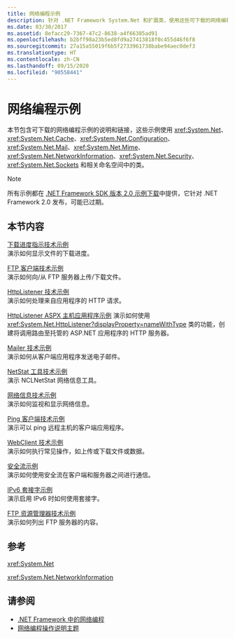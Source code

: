 ```yaml
---
title: 网络编程示例
description: 针对 .NET Framework System.Net 和扩展类，使用这些可下载的网络编程示例。
ms.date: 03/30/2017
ms.assetid: 8efacc29-7367-47c2-8638-a4f66385ad91
ms.openlocfilehash: b2bff98a23b5ed8fd9a27413818f0c455d46f6f8
ms.sourcegitcommit: 27a15a55019f6b5f2733961738babe94aec0def3
ms.translationtype: HT
ms.contentlocale: zh-CN
ms.lasthandoff: 09/15/2020
ms.locfileid: "90558441"
---
```

# <a name="network-programming-samples"></a>网络编程示例
本节包含可下载的网络编程示例的说明和链接，这些示例使用 <xref:System.Net>、<xref:System.Net.Cache>、<xref:System.Net.Configuration>、<xref:System.Net.Mail>、<xref:System.Net.Mime>、<xref:System.Net.NetworkInformation>、<xref:System.Net.Security>、<xref:System.Net.Sockets> 和相关命名空间中的类。
  
> [!NOTE]
> 所有示例都在 [.NET Framework SDK 版本 2.0 示例下载](https://www.microsoft.com/download/confirmation.aspx?id=22181)中提供，它针对 .NET Framework 2.0 发布，可能已过期。

## <a name="in-this-section"></a>本节内容  
 [下载进度指示技术示例](/previous-versions/dotnet/netframework-3.0/t8w6294a(v=vs.85))  
 演示如何显示文件的下载进度。  
  
 [FTP 客户端技术示例](/previous-versions/dotnet/netframework-3.0/b7810t5c(v=vs.85))  
 演示如何向/从 FTP 服务器上传/下载文件。  
  
 [HttpListener 技术示例](/previous-versions/dotnet/netframework-3.0/y7cbb2y2(v=vs.85))  
 演示如何处理来自应用程序的 HTTP 请求。  

 [HttpListener ASPX 主机应用程序示例](/previous-versions/visualstudio/visual-studio-2008/dd767375(v=vs.90)) 演示如何使用 <xref:System.Net.HttpListener?displayProperty=nameWithType> 类的功能，创建将调用路由至托管的 ASP.NET 应用程序的 HTTP 服务器。
  
 [Mailer 技术示例](/previous-versions/dotnet/netframework-3.0/whw7xbk2(v=vs.85))  
 演示如何从客户端应用程序发送电子邮件。  
  
 [NetStat 工具技术示例](/previous-versions/dotnet/netframework-3.0/ks32hs88(v=vs.85))  
 演示 NCLNetStat 网络信息工具。  
  
 [网络信息技术示例](/previous-versions/dotnet/netframework-3.0/2xatedhd(v=vs.85))  
 演示如何监视和显示网络信息。  
  
 [Ping 客户端技术示例](/previous-versions/dotnet/netframework-3.0/5253acs7(v=vs.85))  
 演示可以 ping 远程主机的客户端应用程序。  
  
 [WebClient 技术示例](/previous-versions/dotnet/netframework-3.0/fxk992zc(v=vs.85))  
 演示如何执行常见操作，如上传或下载文件或数据。  
  
 [安全流示例](/previous-versions/dotnet/netframework-3.0/ms180980(v=vs.85))  
 演示如何使用安全流在客户端和服务器之间进行通信。  
  
 [IPv6 套接字示例](/previous-versions/dotnet/netframework-3.0/ms180981(v=vs.85))  
 演示启用 IPv6 时如何使用套接字。  
  
 [FTP 资源管理器技术示例](/previous-versions/dotnet/netframework-3.0/ms233623(v=vs.85))  
 演示如何列出 FTP 服务器的内容。  

## <a name="reference"></a>参考  
 <xref:System.Net>  
  
 <xref:System.Net.NetworkInformation>  
  
## <a name="see-also"></a>请参阅

- [.NET Framework 中的网络编程](index.md)
- [网络编程操作说明主题](network-programming-how-to-topics.md)
